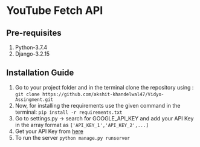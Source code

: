 # YouTube Fetch API

## Pre-requisites
1. Python-3.7.4
2. Django-3.2.15

## Installation Guide
1.  Go to your project folder and in the terminal clone the repository using : ```git clone https://github.com/akshit-khandelwal47/Vidyo-Assingment.git```
2.  Now, for installing the requirements use the given command in the terminal: ```pip install -r requirements.txt```
3.  Go to settings.py -> search for GOOGLE_API_KEY and add your API Key in the array format as ```['API_KEY_1','API_KEY_2',...]```
4.  Get your API Key from [here](https://developers.google.com/youtube/v3/getting-started)
5.  To run the server ```python manage.py runserver```


